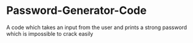 # Password-Generator-Code
A code which takes an input from the user and prints a strong password which is impossible to crack easily
